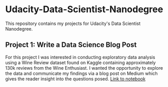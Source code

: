 # Udacity-Data-Scientist-Nanodegree

This repository contains my projects for Udacity's Data Scientist Nanodegree.

## Project 1: Write a Data Science Blog Post 
For this project I was interested in conducting exploratory data analysis using a Wine Review dataset found on Kaggle containing approximately 130k reviews from the Wine Enthusiast. I wanted the opportunity to explore the data and communicate my findings via a blog post on Medium which gives the reader insight into the questions posed.
[Link to notebook](https://github.com/stephanieirvine/Udacity-Data-Scientist-Nanodegree/blob/main/Project%201/Wine_Rating_StephIrvine.ipynb)



